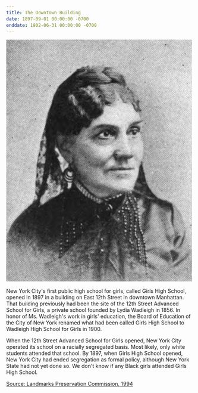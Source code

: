```yaml
---
title: The Downtown Building
date: 1897-09-01 00:00:00 -0700
enddate: 1902-06-31 00:00:00 -0700
---
```


![Black and white portrait of Lydia Fowler Wadleigh, a white woman in formal dress](/assets/timeline_img/Lydia.jpg)

New York City's first public high school for girls, called Girls High School, opened in 1897 in a building on East 12th Street in downtown Manhattan. That building previously had been the site of the 12th Street Advanced School for Girls, a private school founded by Lydia Wadleigh in 1856. In honor of Ms. Wadleigh's work in girls' education, the Board of Education of the City of New York renamed what had been called Girls High School to Wadleigh High School for Girls in 1900.

When the 12th Street Advanced School for Girls opened, New York City operated its school on a racially segregated basis. Most likely, only white students attended that school. By 1897, when Girls High School opened, New York City had ended segregation as formal policy, although New York State had not yet done so. We don't know if any Black girls attended Girls High School.

[Source: Landmarks Preservation Commission, 1994](http://neighborhoodpreservationcenter.org/db/bb_files/Wadleigh-High-School-For-Girls.pdf)
